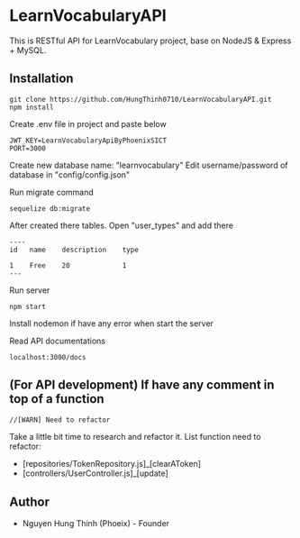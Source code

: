 # LearnVocabularyAPI
This is RESTful API for LearnVocabulary project, base on NodeJS &amp; Express + MySQL.

## Installation
```
git clone https://github.com/HungThinh0710/LearnVocabularyAPI.git
npm install
```
Create .env file in project and paste below
```
JWT_KEY=LearnVocabularyApiByPhoenixSICT
PORT=3000
```
Create new database name: "learnvocabulary"
Edit username/password of database in "config/config.json"

Run migrate command 
```
sequelize db:migrate
```
After created there tables. Open "user_types" and add there
```
----
id   name    description    type

1    Free    20             1
---
```
Run server
```
npm start
```

Install nodemon if have any error when start the server

Read API documentations 
```
localhost:3000/docs
```
## (For API development) If have any comment in top of a function
```bash
//[WARN] Need to refactor
```
Take a little bit time to research and refactor it.
List function need to refactor:
- [repositories/TokenRepository.js]_[clearAToken]
- [controllers/UserController.js]_[update]

## Author
- Nguyen Hung Thinh (Phoeix) - Founder
